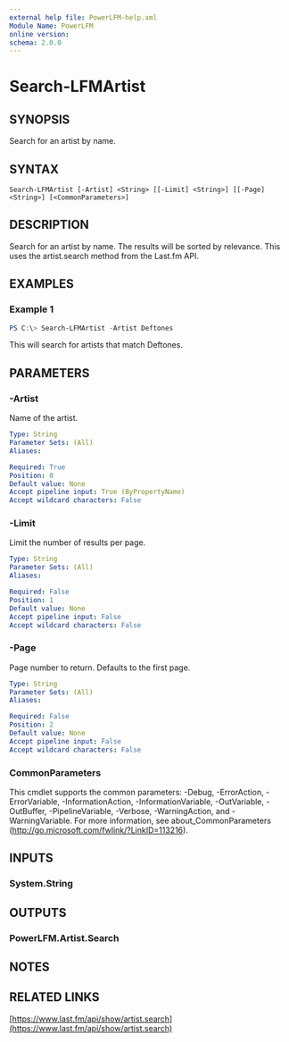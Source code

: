 ```yaml
---
external help file: PowerLFM-help.xml
Module Name: PowerLFM
online version:
schema: 2.0.0
---
```


# Search-LFMArtist

## SYNOPSIS
Search for an artist by name.

## SYNTAX

```
Search-LFMArtist [-Artist] <String> [[-Limit] <String>] [[-Page] <String>] [<CommonParameters>]
```

## DESCRIPTION
Search for an artist by name. The results will be sorted by relevance. This uses the artist.search method from the Last.fm API.

## EXAMPLES

### Example 1
```powershell
PS C:\> Search-LFMArtist -Artist Deftones
```

This will search for artists that match Deftones.

## PARAMETERS

### -Artist
Name of the artist.

```yaml
Type: String
Parameter Sets: (All)
Aliases:

Required: True
Position: 0
Default value: None
Accept pipeline input: True (ByPropertyName)
Accept wildcard characters: False
```

### -Limit
Limit the number of results per page.

```yaml
Type: String
Parameter Sets: (All)
Aliases:

Required: False
Position: 1
Default value: None
Accept pipeline input: False
Accept wildcard characters: False
```

### -Page
Page number to return. Defaults to the first page.

```yaml
Type: String
Parameter Sets: (All)
Aliases:

Required: False
Position: 2
Default value: None
Accept pipeline input: False
Accept wildcard characters: False
```

### CommonParameters
This cmdlet supports the common parameters: -Debug, -ErrorAction, -ErrorVariable, -InformationAction, -InformationVariable, -OutVariable, -OutBuffer, -PipelineVariable, -Verbose, -WarningAction, and -WarningVariable.
For more information, see about_CommonParameters (http://go.microsoft.com/fwlink/?LinkID=113216).

## INPUTS

### System.String

## OUTPUTS

### PowerLFM.Artist.Search

## NOTES

## RELATED LINKS

[https://www.last.fm/api/show/artist.search](https://www.last.fm/api/show/artist.search)
